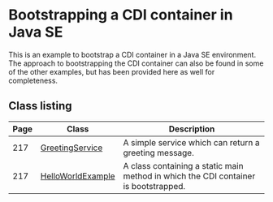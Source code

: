 # Bootstrapping a CDI container in Java SE

This is an example to bootstrap a CDI container in a Java SE environment. The approach to bootstrapping the CDI container can also be found in some of the other examples, but has been provided here as well for completeness.

## Class listing

| Page | Class                                                                                           | Description                                                                         |
|------|-------------------------------------------------------------------------------------------------|-------------------------------------------------------------------------------------|
| 217  | [GreetingService](src/main/java/org/omnifaces/procdi/javase/bootstrap/GreetingService.java)     | A simple service which can return a greeting message.                               |
| 217  | [HelloWorldExample](src/main/java/org/omnifaces/procdi/javase/bootstrap/HelloWorldExample.java) | A class containing a static main method in which the CDI container is bootstrapped. |
